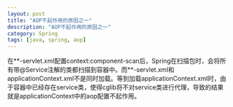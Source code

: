 ```yaml
---
layout: post
title: "AOP不起作用的原因之一"
description: "AOP不起作用的原因之一"
category: Spring
tags: [java, spring, aop]
---
```


在**-servlet.xml配置context:component-scan后，Spring在扫描包时，会将所有带@Service注解的类都扫描到容器中。而**-servlet.xml和applicationContext.xml不是同时加载。等到加载applicationContext.xml时，由于容器中已经存在service类，使得cglib将不对service类进行代理，导致的结果就是applicationContext中的aop配置不起作用。